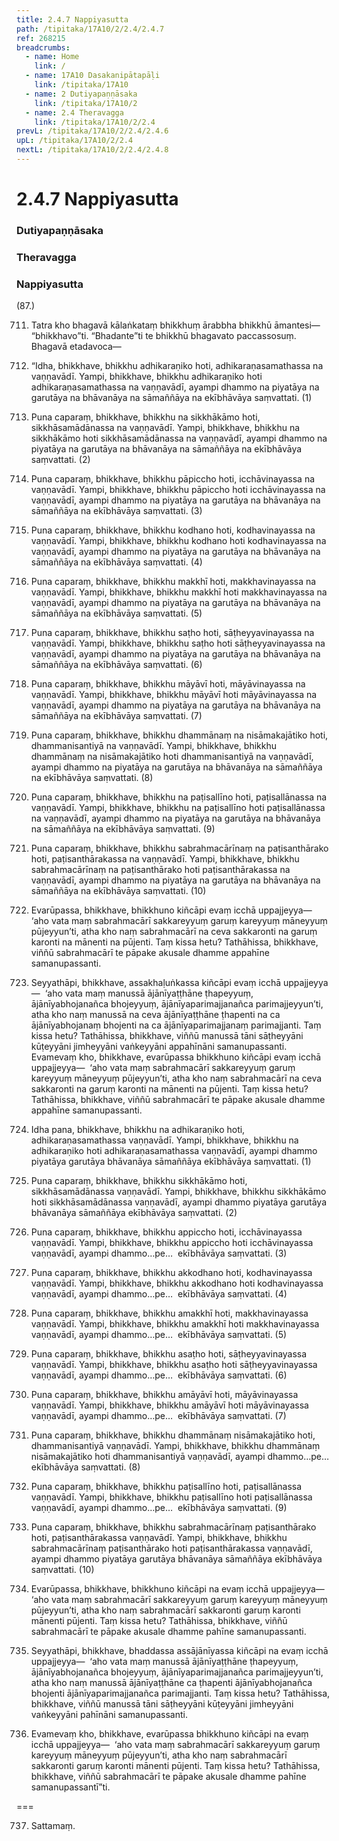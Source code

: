 ```yaml
---
title: 2.4.7 Nappiyasutta
path: /tipitaka/17A10/2/2.4/2.4.7
ref: 268215
breadcrumbs:
  - name: Home
    link: /
  - name: 17A10 Dasakanipātapāḷi
    link: /tipitaka/17A10
  - name: 2 Dutiyapaṇṇāsaka
    link: /tipitaka/17A10/2
  - name: 2.4 Theravagga
    link: /tipitaka/17A10/2/2.4
prevL: /tipitaka/17A10/2/2.4/2.4.6
upL: /tipitaka/17A10/2/2.4
nextL: /tipitaka/17A10/2/2.4/2.4.8
---
```


# 2.4.7 Nappiyasutta

### Dutiyapaṇṇāsaka

### Theravagga

### Nappiyasutta

(87.)

711. Tatra kho bhagavā kālaṅkataṃ bhikkhuṃ ārabbha bhikkhū āmantesi—  “bhikkhavo”ti. “Bhadante”ti te bhikkhū bhagavato paccassosuṃ. Bhagavā etadavoca—

712. “Idha, bhikkhave, bhikkhu adhikaraṇiko hoti, adhikaraṇasamathassa na vaṇṇavādī. Yampi, bhikkhave, bhikkhu adhikaraṇiko hoti adhikaraṇasamathassa na vaṇṇavādī, ayampi dhammo na piyatāya na garutāya na bhāvanāya na sāmaññāya na ekībhāvāya saṃvattati. (1)

713. Puna caparaṃ, bhikkhave, bhikkhu na sikkhākāmo hoti, sikkhāsamādānassa na vaṇṇavādī. Yampi, bhikkhave, bhikkhu na sikkhākāmo hoti sikkhāsamādānassa na vaṇṇavādī, ayampi dhammo na piyatāya na garutāya na bhāvanāya na sāmaññāya na ekībhāvāya saṃvattati. (2)

714. Puna caparaṃ, bhikkhave, bhikkhu pāpiccho hoti, icchāvinayassa na vaṇṇavādī. Yampi, bhikkhave, bhikkhu pāpiccho hoti icchāvinayassa na vaṇṇavādī, ayampi dhammo na piyatāya na garutāya na bhāvanāya na sāmaññāya na ekībhāvāya saṃvattati. (3)

715. Puna caparaṃ, bhikkhave, bhikkhu kodhano hoti, kodhavinayassa na vaṇṇavādī. Yampi, bhikkhave, bhikkhu kodhano hoti kodhavinayassa na vaṇṇavādī, ayampi dhammo na piyatāya na garutāya na bhāvanāya na sāmaññāya na ekībhāvāya saṃvattati. (4)

716. Puna caparaṃ, bhikkhave, bhikkhu makkhī hoti, makkhavinayassa na vaṇṇavādī. Yampi, bhikkhave, bhikkhu makkhī hoti makkhavinayassa na vaṇṇavādī, ayampi dhammo na piyatāya na garutāya na bhāvanāya na sāmaññāya na ekībhāvāya saṃvattati. (5)

717. Puna caparaṃ, bhikkhave, bhikkhu saṭho hoti, sāṭheyyavinayassa na vaṇṇavādī. Yampi, bhikkhave, bhikkhu saṭho hoti sāṭheyyavinayassa na vaṇṇavādī, ayampi dhammo na piyatāya na garutāya na bhāvanāya na sāmaññāya na ekībhāvāya saṃvattati. (6)

718. Puna caparaṃ, bhikkhave, bhikkhu māyāvī hoti, māyāvinayassa na vaṇṇavādī. Yampi, bhikkhave, bhikkhu māyāvī hoti māyāvinayassa na vaṇṇavādī, ayampi dhammo na piyatāya na garutāya na bhāvanāya na sāmaññāya na ekībhāvāya saṃvattati. (7)

719. Puna caparaṃ, bhikkhave, bhikkhu dhammānaṃ na nisāmakajātiko hoti, dhammanisantiyā na vaṇṇavādī. Yampi, bhikkhave, bhikkhu dhammānaṃ na nisāmakajātiko hoti dhammanisantiyā na vaṇṇavādī, ayampi dhammo na piyatāya na garutāya na bhāvanāya na sāmaññāya na ekībhāvāya saṃvattati. (8)

720. Puna caparaṃ, bhikkhave, bhikkhu na paṭisallīno hoti, paṭisallānassa na vaṇṇavādī. Yampi, bhikkhave, bhikkhu na paṭisallīno hoti paṭisallānassa na vaṇṇavādī, ayampi dhammo na piyatāya na garutāya na bhāvanāya na sāmaññāya na ekībhāvāya saṃvattati. (9)

721. Puna caparaṃ, bhikkhave, bhikkhu sabrahmacārīnaṃ na paṭisanthārako hoti, paṭisanthārakassa na vaṇṇavādī. Yampi, bhikkhave, bhikkhu sabrahmacārīnaṃ na paṭisanthārako hoti paṭisanthārakassa na vaṇṇavādī, ayampi dhammo na piyatāya na garutāya na bhāvanāya na sāmaññāya na ekībhāvāya saṃvattati. (10)

722. Evarūpassa, bhikkhave, bhikkhuno kiñcāpi evaṃ icchā uppajjeyya—  ‘aho vata maṃ sabrahmacārī sakkareyyuṃ garuṃ kareyyuṃ māneyyuṃ pūjeyyun’ti, atha kho naṃ sabrahmacārī na ceva sakkaronti na garuṃ karonti na mānenti na pūjenti. Taṃ kissa hetu? Tathāhissa, bhikkhave, viññū sabrahmacārī te pāpake akusale dhamme appahīne samanupassanti.

723. Seyyathāpi, bhikkhave, assakhaḷuṅkassa kiñcāpi evaṃ icchā uppajjeyya—  ‘aho vata maṃ manussā ājānīyaṭṭhāne ṭhapeyyuṃ, ājānīyabhojanañca bhojeyyuṃ, ājānīyaparimajjanañca parimajjeyyun’ti, atha kho naṃ manussā na ceva ājānīyaṭṭhāne ṭhapenti na ca ājānīyabhojanaṃ bhojenti na ca ājānīyaparimajjanaṃ parimajjanti. Taṃ kissa hetu? Tathāhissa, bhikkhave, viññū manussā tāni sāṭheyyāni kūṭeyyāni jimheyyāni vaṅkeyyāni appahīnāni samanupassanti. Evamevaṃ kho, bhikkhave, evarūpassa bhikkhuno kiñcāpi evaṃ icchā uppajjeyya—  ‘aho vata maṃ sabrahmacārī sakkareyyuṃ garuṃ kareyyuṃ māneyyuṃ pūjeyyun’ti, atha kho naṃ sabrahmacārī na ceva sakkaronti na garuṃ karonti na mānenti na pūjenti. Taṃ kissa hetu? Tathāhissa, bhikkhave, viññū sabrahmacārī te pāpake akusale dhamme appahīne samanupassanti.

724. Idha pana, bhikkhave, bhikkhu na adhikaraṇiko hoti, adhikaraṇasamathassa vaṇṇavādī. Yampi, bhikkhave, bhikkhu na adhikaraṇiko hoti adhikaraṇasamathassa vaṇṇavādī, ayampi dhammo piyatāya garutāya bhāvanāya sāmaññāya ekībhāvāya saṃvattati. (1)

725. Puna caparaṃ, bhikkhave, bhikkhu sikkhākāmo hoti, sikkhāsamādānassa vaṇṇavādī. Yampi, bhikkhave, bhikkhu sikkhākāmo hoti sikkhāsamādānassa vaṇṇavādī, ayampi dhammo piyatāya garutāya bhāvanāya sāmaññāya ekībhāvāya saṃvattati. (2)

726. Puna caparaṃ, bhikkhave, bhikkhu appiccho hoti, icchāvinayassa vaṇṇavādī. Yampi, bhikkhave, bhikkhu appiccho hoti icchāvinayassa vaṇṇavādī, ayampi dhammo…pe…  ekībhāvāya saṃvattati. (3)

727. Puna caparaṃ, bhikkhave, bhikkhu akkodhano hoti, kodhavinayassa vaṇṇavādī. Yampi, bhikkhave, bhikkhu akkodhano hoti kodhavinayassa vaṇṇavādī, ayampi dhammo…pe…  ekībhāvāya saṃvattati. (4)

728. Puna caparaṃ, bhikkhave, bhikkhu amakkhī hoti, makkhavinayassa vaṇṇavādī. Yampi, bhikkhave, bhikkhu amakkhī hoti makkhavinayassa vaṇṇavādī, ayampi dhammo…pe…  ekībhāvāya saṃvattati. (5)

729. Puna caparaṃ, bhikkhave, bhikkhu asaṭho hoti, sāṭheyyavinayassa vaṇṇavādī. Yampi, bhikkhave, bhikkhu asaṭho hoti sāṭheyyavinayassa vaṇṇavādī, ayampi dhammo…pe…  ekībhāvāya saṃvattati. (6)

730. Puna caparaṃ, bhikkhave, bhikkhu amāyāvī hoti, māyāvinayassa vaṇṇavādī. Yampi, bhikkhave, bhikkhu amāyāvī hoti māyāvinayassa vaṇṇavādī, ayampi dhammo…pe…  ekībhāvāya saṃvattati. (7)

731. Puna caparaṃ, bhikkhave, bhikkhu dhammānaṃ nisāmakajātiko hoti, dhammanisantiyā vaṇṇavādī. Yampi, bhikkhave, bhikkhu dhammānaṃ nisāmakajātiko hoti dhammanisantiyā vaṇṇavādī, ayampi dhammo…pe…  ekībhāvāya saṃvattati. (8)

732. Puna caparaṃ, bhikkhave, bhikkhu paṭisallīno hoti, paṭisallānassa vaṇṇavādī. Yampi, bhikkhave, bhikkhu paṭisallīno hoti paṭisallānassa vaṇṇavādī, ayampi dhammo…pe…  ekībhāvāya saṃvattati. (9)

733. Puna caparaṃ, bhikkhave, bhikkhu sabrahmacārīnaṃ paṭisanthārako hoti, paṭisanthārakassa vaṇṇavādī. Yampi, bhikkhave, bhikkhu sabrahmacārīnaṃ paṭisanthārako hoti paṭisanthārakassa vaṇṇavādī, ayampi dhammo piyatāya garutāya bhāvanāya sāmaññāya ekībhāvāya saṃvattati. (10)

734. Evarūpassa, bhikkhave, bhikkhuno kiñcāpi na evaṃ icchā uppajjeyya—  ‘aho vata maṃ sabrahmacārī sakkareyyuṃ garuṃ kareyyuṃ māneyyuṃ pūjeyyun’ti, atha kho naṃ sabrahmacārī sakkaronti garuṃ karonti mānenti pūjenti. Taṃ kissa hetu? Tathāhissa, bhikkhave, viññū sabrahmacārī te pāpake akusale dhamme pahīne samanupassanti.

735. Seyyathāpi, bhikkhave, bhaddassa assājānīyassa kiñcāpi na evaṃ icchā uppajjeyya—  ‘aho vata maṃ manussā ājānīyaṭṭhāne ṭhapeyyuṃ, ājānīyabhojanañca bhojeyyuṃ, ājānīyaparimajjanañca parimajjeyyun’ti, atha kho naṃ manussā ājānīyaṭṭhāne ca ṭhapenti ājānīyabhojanañca bhojenti ājānīyaparimajjanañca parimajjanti. Taṃ kissa hetu? Tathāhissa, bhikkhave, viññū manussā tāni sāṭheyyāni kūṭeyyāni jimheyyāni vaṅkeyyāni pahīnāni samanupassanti.

736. Evamevaṃ kho, bhikkhave, evarūpassa bhikkhuno kiñcāpi na evaṃ icchā uppajjeyya—  ‘aho vata maṃ sabrahmacārī sakkareyyuṃ garuṃ kareyyuṃ māneyyuṃ pūjeyyun’ti, atha kho naṃ sabrahmacārī sakkaronti garuṃ karonti mānenti pūjenti. Taṃ kissa hetu? Tathāhissa, bhikkhave, viññū sabrahmacārī te pāpake akusale dhamme pahīne samanupassantī”ti.

===

737. Sattamaṃ.




